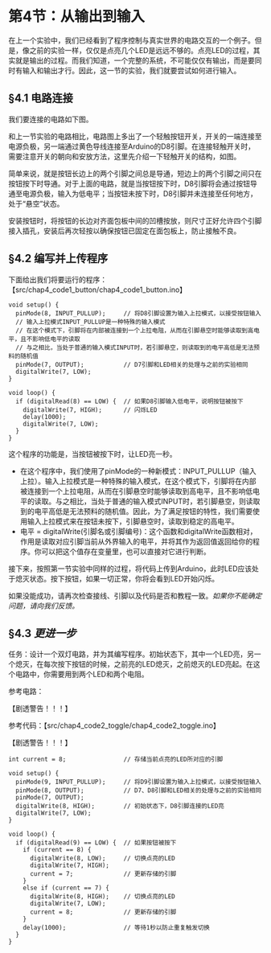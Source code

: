 # 第4节：从输出到输入

在上一个实验中，我们已经看到了程序控制与真实世界的电路交互的一个例子。但是，像之前的实验一样，仅仅是点亮几个LED是远远不够的。点亮LED的过程，其实就是输出的过程。而我们知道，一个完整的系统，不可能仅仅有输出，而是要同时有输入和输出才行。因此，这一节的实验，我们就要尝试如何进行输入。

## §4.1 电路连接

我们要连接的电路如下图。

和上一节实验的电路相比，电路图上多出了一个轻触按钮开关，开关的一端连接至电源负极，另一端通过黄色导线连接至Arduino的D8引脚。在连接轻触开关时，需要注意开关的朝向和安放方法，这里先介绍一下轻触开关的结构，如图。

简单来说，就是按钮长边上的两个引脚之间总是导通，短边上的两个引脚之间只在按钮按下时导通。对于上面的电路，就是当按钮按下时，D8引脚将会通过按钮导通至电源负极，输入为低电平；当按钮未按下时，D8引脚并未连接至任何地方，处于“悬空”状态。

安装按钮时，将按钮的长边对齐面包板中间的凹槽按放，则尺寸正好允许四个引脚接入插孔，安装后再次轻按以确保按钮已固定在面包板上，防止接触不良。

## §4.2 编写并上传程序

下面给出我们将要运行的程序：【src/chap4\_code1\_button/chap4\_code1\_button.ino】

```
void setup() {
  pinMode(8, INPUT_PULLUP);     // 将D8引脚设置为输入上拉模式，以接受按钮输入
  // 输入上拉模式INPUT_PULLUP是一种特殊的输入模式
  // 在这个模式下，引脚将在内部被连接到一个上拉电阻，从而在引脚悬空时能够读取到高电平，且不影响低电平的读取
  // 与之相比，当处于普通的输入模式INPUT时，若引脚悬空，则读取到的电平高低是无法预料的随机值
  pinMode(7, OUTPUT);           // D7引脚和LED相关的处理与之前的实验相同
  digitalWrite(7, LOW);
}

void loop() {
  if (digitalRead(8) == LOW) {  // 如果D8引脚输入低电平，说明按钮被按下
    digitalWrite(7, HIGH);      // 闪烁LED
    delay(1000);
    digitalWrite(7, LOW);
  }
}
```

这个程序的功能是，当按钮被按下时，让LED亮一秒。

* 在这个程序中，我们使用了pinMode的一种新模式：INPUT\_PULLUP（输入上拉）。输入上拉模式是一种特殊的输入模式，在这个模式下，引脚将在内部被连接到一个上拉电阻，从而在引脚悬空时能够读取到高电平，且不影响低电平的读取。与之相比，当处于普通的输入模式INPUT时，若引脚悬空，则读取到的电平高低是无法预料的随机值。因此，为了满足按钮的特性，我们需要使用输入上拉模式来在按钮未按下，引脚悬空时，读取到稳定的高电平。
* 电平 = digitalWrite(引脚名或引脚编号)：这个函数和digitalWrite函数相对，作用是读取对应引脚当前从外界输入的电平，并将其作为返回值返回给你的程序。你可以把这个值存在变量里，也可以直接对它进行判断。

接下来，按照第一节实验中同样的过程，将代码上传到Arduino，此时LED应该处于熄灭状态。按下按钮，如果一切正常，你将会看到LED开始闪烁。

如果没能成功，请再次检查接线、引脚以及代码是否和教程一致。_如果你不能确定问题，请向我们反馈。_

## §4.3 _更进一步_

任务：设计一个双灯电路，并为其编写程序。初始状态下，其中一个LED亮，另一个熄灭，在每次按下按钮的时候，之前亮的LED熄灭，之前熄灭的LED亮起。在这个电路中，你需要用到两个LED和两个电阻。

参考电路：

【剧透警告！！！】

参考代码：【src/chap4\_code2\_toggle/chap4\_code2\_toggle.ino】

【剧透警告！！！】

```
int current = 8;                // 存储当前点亮的LED所对应的引脚

void setup() {
  pinMode(9, INPUT_PULLUP);     // 将D9引脚设置为输入上拉模式，以接受按钮输入
  pinMode(8, OUTPUT);           // D7、D8引脚和LED相关的处理与之前的实验相同
  pinMode(7, OUTPUT);
  digitalWrite(8, HIGH);        // 初始状态下，D8引脚连接的LED亮
  digitalWrite(7, LOW);
}

void loop() {
  if (digitalRead(9) == LOW) {  // 如果按钮被按下
    if (current == 8) {
      digitalWrite(8, LOW);     // 切换点亮的LED
      digitalWrite(7, HIGH);
      current = 7;              // 更新存储的引脚
    }
    else if (current == 7) {
      digitalWrite(8, HIGH);    // 切换点亮的LED
      digitalWrite(7, LOW);
      current = 8;              // 更新存储的引脚
    }
    delay(1000);                // 等待1秒以防止重复触发切换
  }
}
```
